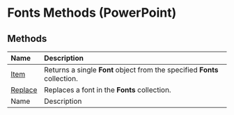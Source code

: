 
# Fonts Methods (PowerPoint)

## Methods



|**Name**|**Description**|
|:-----|:-----|
| [Item](10c9e5ed-a3fd-f0e7-c7a1-35379acff9aa.md)|Returns a single  **Font** object from the specified **Fonts** collection.|
| [Replace](666bcfad-b87e-b63b-70c1-ca0873cf9f94.md)|Replaces a font in the  **Fonts** collection.|
|Name|Description|
